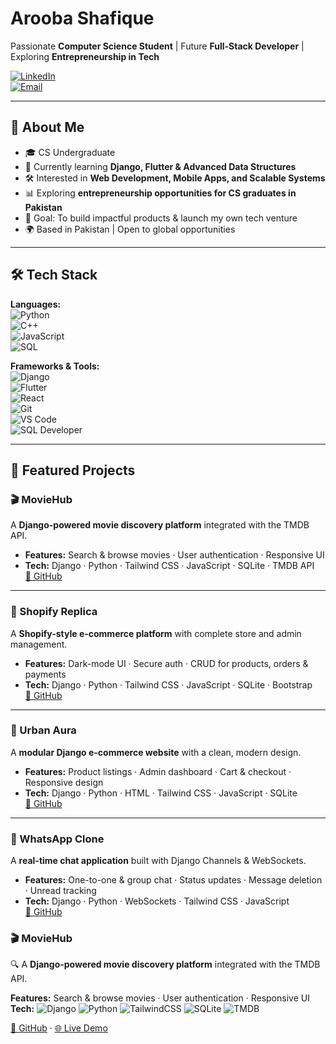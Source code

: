 # Arooba Shafique  

 Passionate **Computer Science Student** | Future **Full-Stack Developer** | Exploring **Entrepreneurship in Tech**  

[![LinkedIn](https://img.shields.io/badge/LinkedIn-Connect-blue?style=flat-square&logo=linkedin)](https://www.linkedin.com/in/arooba-shafique/)  
[![Email](https://img.shields.io/badge/Email-Contact-red?style=flat-square&logo=gmail)](mailto:aroobas2004@gmail.com)  

---

## 🚀 About Me  
- 🎓 CS Undergraduate 
- 🌱 Currently learning **Django, Flutter & Advanced Data Structures**  
- 🛠 Interested in **Web Development, Mobile Apps, and Scalable Systems**  
- 📊 Exploring **entrepreneurship opportunities for CS graduates in Pakistan**  
- 🎯 Goal: To build impactful products & launch my own tech venture  
- 🌍 Based in Pakistan | Open to global opportunities  

---

## 🛠️ Tech Stack  

**Languages:**  
![Python](https://img.shields.io/badge/Python-3776AB?style=flat-square&logo=python&logoColor=white)  
![C++](https://img.shields.io/badge/C++-00599C?style=flat-square&logo=cplusplus&logoColor=white)  
![JavaScript](https://img.shields.io/badge/JavaScript-F7DF1E?style=flat-square&logo=javascript&logoColor=black)  
![SQL](https://img.shields.io/badge/SQL-4479A1?style=flat-square&logo=postgresql&logoColor=white)  

**Frameworks & Tools:**  
![Django](https://img.shields.io/badge/Django-092E20?style=flat-square&logo=django&logoColor=white)  
![Flutter](https://img.shields.io/badge/Flutter-02569B?style=flat-square&logo=flutter&logoColor=white)  
![React](https://img.shields.io/badge/React-20232A?style=flat-square&logo=react&logoColor=61DAFB)  
![Git](https://img.shields.io/badge/Git-F05032?style=flat-square&logo=git&logoColor=white)  
![VS Code](https://img.shields.io/badge/VSCode-007ACC?style=flat-square&logo=visualstudiocode&logoColor=white)  
![SQL Developer](https://img.shields.io/badge/Oracle%20SQL%20Developer-F80000?style=flat-square&logo=oracle&logoColor=white)  

---

## 📂 Featured Projects  

### 🎬 MovieHub  
 A **Django-powered movie discovery platform** integrated with the TMDB API.  
- **Features:** Search & browse movies · User authentication · Responsive UI  
- **Tech:** Django · Python · Tailwind CSS · JavaScript · SQLite · TMDB API  
[🔗 GitHub](https://github.com/arooba-shafique/MovieHub) 

---

### 🛒 Shopify Replica  
 A **Shopify-style e-commerce platform** with complete store and admin management.  
- **Features:** Dark-mode UI · Secure auth · CRUD for products, orders & payments  
- **Tech:** Django · Python · Tailwind CSS · JavaScript · SQLite · Bootstrap  
[🔗 GitHub](https://github.com/arooba-shafique/shopify-replica) 

---

### 🌆 Urban Aura  
 A **modular Django e-commerce website** with a clean, modern design.  
- **Features:** Product listings · Admin dashboard · Cart & checkout · Responsive design  
- **Tech:** Django · Python · HTML · Tailwind CSS · JavaScript · SQLite  
[🔗 GitHub](https://github.com/arooba-shafique/urban-aura-ecommerce) 

---

### 💬 WhatsApp Clone  
 A **real-time chat application** built with Django Channels & WebSockets.  
- **Features:** One-to-one & group chat · Status updates · Message deletion · Unread tracking  
- **Tech:** Django · Python · WebSockets · Tailwind CSS · JavaScript  
[🔗 GitHub](https://github.com/arooba-shafique/whatsapp-clone)

### 🎬 MovieHub  
🔍 A **Django-powered movie discovery platform** integrated with the TMDB API.  

**Features:** Search & browse movies · User authentication · Responsive UI  
**Tech:** ![Django](https://img.shields.io/badge/Django-092E20?logo=django&logoColor=fff) ![Python](https://img.shields.io/badge/Python-3776AB?logo=python&logoColor=fff) ![TailwindCSS](https://img.shields.io/badge/TailwindCSS-38B2AC?logo=tailwind-css&logoColor=fff) ![SQLite](https://img.shields.io/badge/SQLite-003B57?logo=sqlite&logoColor=fff) ![TMDB](https://img.shields.io/badge/TMDB-01d277?logo=tmdb&logoColor=fff)  

[🔗 GitHub](https://github.com/yourusername/moviehub) · [🌐 Live Demo](https://moviehub-demo.com)


